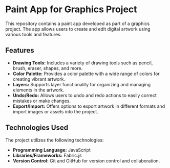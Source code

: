 # Paint App for Graphics Project

This repository contains a paint app developed as part of a graphics project. The app allows users to create and edit digital artwork using various tools and features.

## Features

- **Drawing Tools:** Includes a variety of drawing tools such as pencil, brush, eraser, shapes, and more.
- **Color Palette:** Provides a color palette with a wide range of colors for creating vibrant artwork.
- **Layers:** Supports layer functionality for organizing and managing elements in the artwork.
- **Undo/Redo:** Allows users to undo and redo actions to easily correct mistakes or make changes.
- **Export/Import:** Offers options to export artwork in different formats and import images or assets into the project.

## Technologies Used

The project utilizes the following technologies:

- **Programming Language:** JavaScript
- **Libraries/Frameworks:**  Fabric.js
- **Version Control:** Git and GitHub for version control and collaboration.
